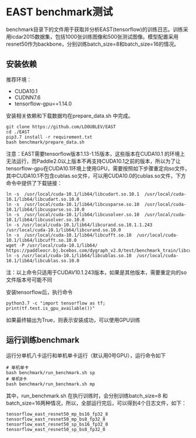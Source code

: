
# EAST benchmark测试

benchmark目录下的文件用于获取并分析EAST(tensorflow)的训练日志。训练采用icdar2015数据集，包括1000张训练图像和500张测试图像。模型配置采用resnet50作为backbone，分别训练batch_size=8和batch_size=16的情况。


## 安装依赖

推荐环境：
- CUDA10.1
- CUDNN7.6
- tensorflow-gpu==1.14.0


安装相关依赖和下载数据均在prepare_data.sh 中完成。

```
git clone https://github.com/LDOUBLEV/EAST
cd ./EAST
pip3.7 install -r requirement.txt
bash benchmark/prepare_data.sh
```

注意：EAST需要tensorflow版本1.13-1.15版本，这些版本在CUDA10.1 的环境上无法运行，而Paddle2.0以上版本不再支持CUDA10.1之前的版本，所以为了让tensorflow-gpu在CUDA10.1环境上使用GPU，需要按照如下步骤重定向so文件，其中CUDA10.1不包含cublas.so文件，可以用CUDA10.0的cublas.so文件，下方命令中提供了下载链接：


```
ln -s  /usr/local/cuda-10.1/lib64/libcudart.so.10.1  /usr/local/cuda-10.1/lib64/libcudart.so.10.0
ln -s  /usr/local/cuda-10.1/lib64/libcusparse.so.10  /usr/local/cuda-10.1/lib64/libcusparse.so.10.0
ln -s  /usr/local/cuda-10.1/lib64/libcusolver.so.10  /usr/local/cuda-10.1/lib64/libcusolver.so.10.0
ln -s /usr/local/cuda-10.1/lib64/libcurand.so.10.1.1.243  /usr/local/cuda-10.1/lib64/libcurand.so.10.0
ln -s  /usr/local/cuda-10.1/lib64/libcufft.so.10  /usr/local/cuda-10.1/lib64/libcufft.so.10.0
wget -P /usr/local/cuda-10.1/lib64/  https://paddleocr.bj.bcebos.com/dygraph_v2.0/test/benchmark_train/libcublas.so.10
ln -s /usr/local/cuda-10.1/lib64/libcublas.so.10  /usr/local/cuda-10.1/lib64/libcublas.so.10.0
```
注：以上命令只适用于CUDAV10.1.243版本，如果是其他版本，需要重定向的so文件版本号可能不同

安装tensorflow后，执行命令
```
python3.7 -c "import tensorflow as tf; print(tf.test.is_gpu_available())"
```
如果最终输出为True，则表示安装成功，可以使用GPU训练




## 运行训练benchmark

运行分单机八卡运行和单机单卡运行（默认用0号GPU），运行命令如下

```
# 单机单卡
bash benchmark/run_benchmark.sh sp
# 单机8卡
bash benchmark/run_benchmark.sh mp
```

其中，run_benchmark.sh 在执行训练时，会分别训练batch_size=8 和batch_size=16两种情况，所以，全部运行完后，可以得到4个日志文件，如下：

```
tensorflow_east_resnet50_mp_bs16_fp32_8
tensorflow_east_resnet50_mp_bs8_fp32_8
tensorflow_east_resnet50_sp_bs16_fp32_0
tensorflow_east_resnet50_sp_bs8_fp32_0
```


